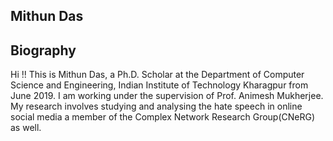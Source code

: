 ## Mithun Das

## Biography
Hi !! This is Mithun Das, a Ph.D. Scholar at the Department of Computer Science and Engineering, Indian Institute of Technology Kharagpur from June 2019. I am working under the supervision of Prof. Animesh Mukherjee. My research involves studying and analysing the hate speech in online social media a member of the Complex Network Research Group(CNeRG) as well.
